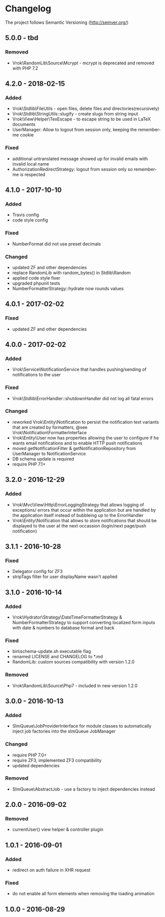 # Changelog

The project follows Semantic Versioning (http://semver.org/)

## 5.0.0 - tbd
### Removed
- Vrok\RandomLib\Source\Mcrypt - mcrypt is deprecated and removed with PHP 7.2

## 4.2.0 - 2018-02-15
### Added
- Vrok\Stdlib\FileUtils - open files, delete files and directories(recursively)
- Vrok\Stdlib\StringUtils::slugify - create slugs from string input
- Vrok\View\Helper\TexEscape - to escape string to be used in LaTeX documents
- UserManager: Allow to logout from session only, keeping the remember-me cookie

### Fixed
- additional untranslated message showed up for invalid emails with invalid
  local name
- AuthorizationRedirectStrategy: logout from session only so remember-me is
  respected

## 4.1.0 - 2017-10-10
### Added
- Travis config
- code style config

### Fixed
- NumberFormat did not use preset decimals

### Changed
- updated ZF and other dependencies
- replace RandomLib with random_bytes() in Stdlib\Random
- applied code style fixer
- upgraded phpunit tests
- NumberFormatterStrategy::hydrate now rounds values

## 4.0.1 - 2017-02-02
### Fixed
- updated ZF and other dependencies

## 4.0.0 - 2017-02-02
### Added
- Vrok\Service\NotificationService that handles pushing/sending of notifications
  to the user

### Fixed
- Vrok\Stdlib\ErrorHandler::shutdownHandler did not log all fatal errors

### Changed
- reworked Vrok\Entity\Notification to persist the notification text variants
  that are created by formatters, @see Vrok\Notification\FormatterInterface
- Vrok\Entity\User now has properties allowing the user to configure if he wants
  email notifications and to enable HTTP push notifications
- moved getNotificationFilter & getNotificationRepository from UserManager to
  NotificationService
- DB schema update is required
- require PHP 7.1+

## 3.2.0 - 2016-12-29
### Added
- Vrok\Mvc\View\Http\ErrorLoggingStrategy that allows logging of exceptions/
  errors that occur within the application but are handled by the application
  itself instead of bubbleing up to the ErrorHandler
- Vrok\Entity\Notification that allows to store notifications that should be
  displayed to the user at the next occassion (login/next page/push notification)

## 3.1.1 - 2016-10-28
### Fixed
- Delegator config for ZF3
- stripTags filter for user displayName wasn't applied

## 3.1.0 - 2016-10-14
### Added
- Vrok\Hydrator\Strategy\DateTimeFormatterStrategy & NumberFormatterStrategy to
  support converting localized form inputs with date & numbers to database
  format and back

### Fixed
- bin\schema-update.sh executable flag
- renamed LICENSE and CHANGELOG to *.md
- RandomLib: custom sources compatibility with version 1.2.0

### Removed
- Vrok\RandomLib\Source\Php7 - included in new version 1.2.0

## 3.0.0 - 2016-10-13
### Added
- SlmQueue\JobProviderInterface for module classes to automatically inject job
  factories into the slmQueue JobManager

### Changed
- require PHP 7.0+
- require ZF3, implemented ZF3 compatibility
- updated dependencies

### Removed
- SlmQueue\AbstractJob - use a factory to inject dependencies instead

## 2.0.0 - 2016-09-02
### Removed
- currentUser() view helper & controller plugin

## 1.0.1 - 2016-09-01
### Added
- redirect on auth failure in XHR request

### Fixed
- do not enable all form elements when removing the loading animation

## 1.0.0 - 2016-08-29